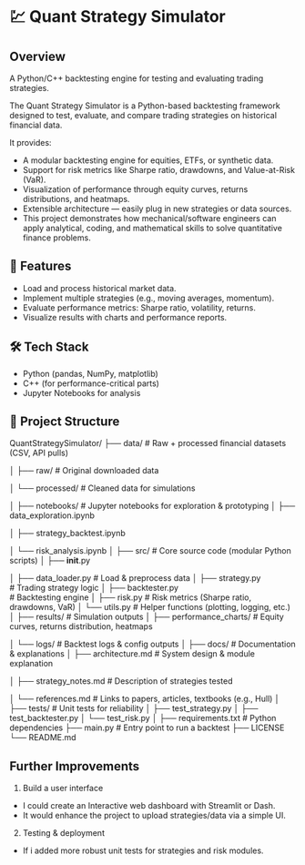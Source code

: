 # 💹 Quant Strategy Simulator

## Overview
A Python/C++ backtesting engine for testing and evaluating trading strategies.

The Quant Strategy Simulator is a Python-based backtesting framework designed to test, evaluate, and compare trading strategies on historical financial data.

It provides:
- A modular backtesting engine for equities, ETFs, or synthetic data.
- Support for risk metrics like Sharpe ratio, drawdowns, and Value-at-Risk (VaR).
- Visualization of performance through equity curves, returns distributions, and heatmaps.
- Extensible architecture — easily plug in new strategies or data sources.
- This project demonstrates how mechanical/software engineers can apply analytical, coding, and mathematical skills to solve quantitative finance problems.

## 🔧 Features
- Load and process historical market data.
- Implement multiple strategies (e.g., moving averages, momentum).
- Evaluate performance metrics: Sharpe ratio, volatility, returns.
- Visualize results with charts and performance reports.

## 🛠 Tech Stack
- Python (pandas, NumPy, matplotlib)
- C++ (for performance-critical parts)
- Jupyter Notebooks for analysis

## 🚀 Project Structure
QuantStrategySimulator/
├── data/                   # Raw + processed financial datasets (CSV, API pulls)

│   ├── raw/                # Original downloaded data

│   └── processed/          # Cleaned data for simulations

│
├── notebooks/              # Jupyter notebooks for exploration & prototyping
│   ├── data_exploration.ipynb

│   ├── strategy_backtest.ipynb

│   └── risk_analysis.ipynb
│
├── src/                    # Core source code (modular Python scripts)
│   ├── __init__.py

│   ├── data_loader.py   # Load & preprocess data
│   ├── strategy.py    
     # Trading strategy logic
│   ├── backtester.py  
     # Backtesting engine
│   ├── risk.py             # Risk metrics (Sharpe ratio, drawdowns, VaR)
│   └── utils.py            # Helper functions (plotting, logging, etc.)
│
├── results/                # Simulation outputs
│   ├── performance_charts/ # Equity curves, returns distribution, heatmaps

│   └── logs/               # Backtest logs & config outputs
│
├── docs/                   # Documentation & explanations
│   ├── architecture.md     # System design & module explanation

│   ├── strategy_notes.md   # Description of strategies tested

│   └── references.md       # Links to papers, articles, textbooks (e.g., Hull)
│
├── tests/                  # Unit tests for reliability
│   ├── test_strategy.py
│   ├── test_backtester.py
│   └── test_risk.py
│
├── requirements.txt        # Python dependencies
├── main.py                 # Entry point to run a backtest
├── LICENSE
└── README.md


## Further Improvements

1. Build a user interface
  -  I could create an Interactive web dashboard with Streamlit or Dash.
  -  It would enhance the project to upload strategies/data via a simple UI.

2. Testing & deployment
  - If i added more robust unit tests for strategies and risk modules.
  
